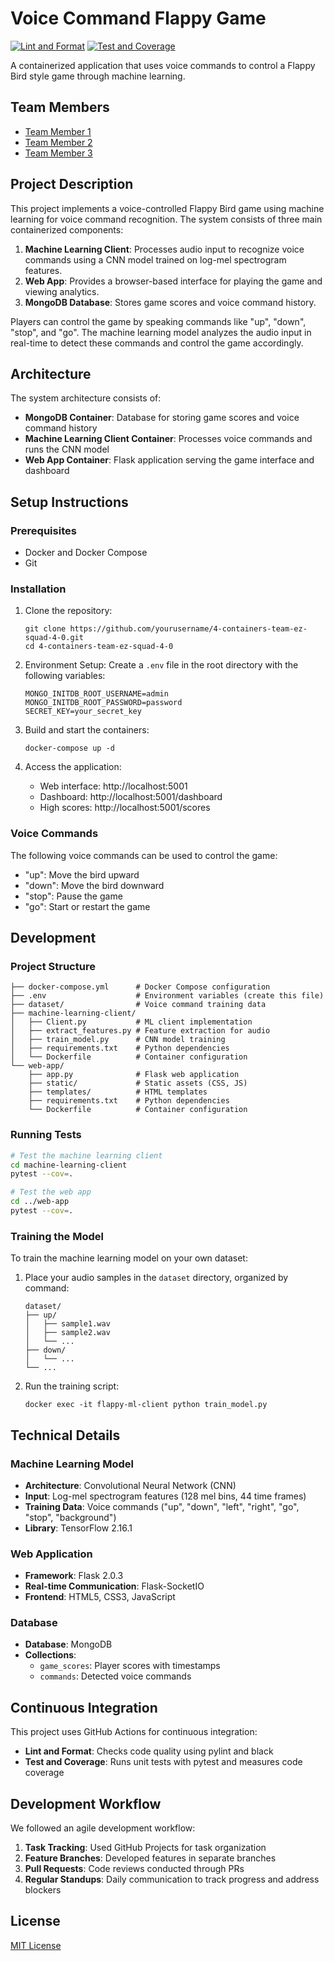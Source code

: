 # Voice Command Flappy Game

[![Lint and Format](https://github.com/yourusername/4-containers-team-ez-squad-4-0/actions/workflows/lint.yml/badge.svg)](https://github.com/yourusername/4-containers-team-ez-squad-4-0/actions/workflows/lint.yml)
[![Test and Coverage](https://github.com/yourusername/4-containers-team-ez-squad-4-0/actions/workflows/test.yml/badge.svg)](https://github.com/yourusername/4-containers-team-ez-squad-4-0/actions/workflows/test.yml)

A containerized application that uses voice commands to control a Flappy Bird style game through machine learning.

## Team Members

- [Team Member 1](https://github.com/username1)
- [Team Member 2](https://github.com/username2)
- [Team Member 3](https://github.com/username3)

## Project Description

This project implements a voice-controlled Flappy Bird game using machine learning for voice command recognition. The system consists of three main containerized components:

1. **Machine Learning Client**: Processes audio input to recognize voice commands using a CNN model trained on log-mel spectrogram features.
2. **Web App**: Provides a browser-based interface for playing the game and viewing analytics.
3. **MongoDB Database**: Stores game scores and voice command history.

Players can control the game by speaking commands like "up", "down", "stop", and "go". The machine learning model analyzes the audio input in real-time to detect these commands and control the game accordingly.

## Architecture

The system architecture consists of:

- **MongoDB Container**: Database for storing game scores and voice command history
- **Machine Learning Client Container**: Processes voice commands and runs the CNN model
- **Web App Container**: Flask application serving the game interface and dashboard

## Setup Instructions

### Prerequisites

- Docker and Docker Compose
- Git

### Installation

1. Clone the repository:
   ```
   git clone https://github.com/yourusername/4-containers-team-ez-squad-4-0.git
   cd 4-containers-team-ez-squad-4-0
   ```

2. Environment Setup:
   Create a `.env` file in the root directory with the following variables:
   ```
   MONGO_INITDB_ROOT_USERNAME=admin
   MONGO_INITDB_ROOT_PASSWORD=password
   SECRET_KEY=your_secret_key
   ```

3. Build and start the containers:
   ```
   docker-compose up -d
   ```

4. Access the application:
   - Web interface: http://localhost:5001
   - Dashboard: http://localhost:5001/dashboard
   - High scores: http://localhost:5001/scores

### Voice Commands

The following voice commands can be used to control the game:
- "up": Move the bird upward
- "down": Move the bird downward
- "stop": Pause the game
- "go": Start or restart the game

## Development

### Project Structure

```
├── docker-compose.yml      # Docker Compose configuration
├── .env                    # Environment variables (create this file)
├── dataset/                # Voice command training data
├── machine-learning-client/
│   ├── Client.py           # ML client implementation
│   ├── extract_features.py # Feature extraction for audio
│   ├── train_model.py      # CNN model training
│   ├── requirements.txt    # Python dependencies
│   └── Dockerfile          # Container configuration
└── web-app/
    ├── app.py              # Flask web application
    ├── static/             # Static assets (CSS, JS)
    ├── templates/          # HTML templates
    ├── requirements.txt    # Python dependencies
    └── Dockerfile          # Container configuration
```

### Running Tests

```bash
# Test the machine learning client
cd machine-learning-client
pytest --cov=.

# Test the web app
cd ../web-app
pytest --cov=.
```

### Training the Model

To train the machine learning model on your own dataset:

1. Place your audio samples in the `dataset` directory, organized by command:
   ```
   dataset/
   ├── up/
   │   ├── sample1.wav
   │   ├── sample2.wav
   │   └── ...
   ├── down/
   │   └── ...
   └── ...
   ```

2. Run the training script:
   ```
   docker exec -it flappy-ml-client python train_model.py
   ```

## Technical Details

### Machine Learning Model

- **Architecture**: Convolutional Neural Network (CNN)
- **Input**: Log-mel spectrogram features (128 mel bins, 44 time frames)
- **Training Data**: Voice commands ("up", "down", "left", "right", "go", "stop", "background")
- **Library**: TensorFlow 2.16.1

### Web Application

- **Framework**: Flask 2.0.3
- **Real-time Communication**: Flask-SocketIO
- **Frontend**: HTML5, CSS3, JavaScript

### Database

- **Database**: MongoDB
- **Collections**:
  - `game_scores`: Player scores with timestamps
  - `commands`: Detected voice commands

## Continuous Integration

This project uses GitHub Actions for continuous integration:

- **Lint and Format**: Checks code quality using pylint and black
- **Test and Coverage**: Runs unit tests with pytest and measures code coverage

## Development Workflow

We followed an agile development workflow:

1. **Task Tracking**: Used GitHub Projects for task organization
2. **Feature Branches**: Developed features in separate branches
3. **Pull Requests**: Code reviews conducted through PRs
4. **Regular Standups**: Daily communication to track progress and address blockers

## License

[MIT License](LICENSE)
